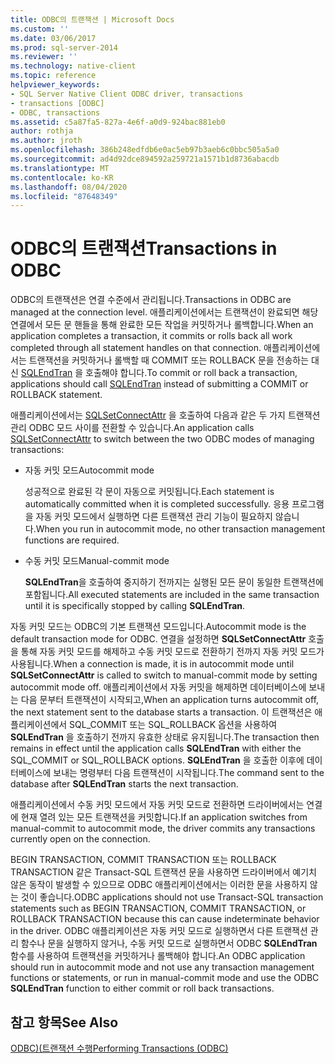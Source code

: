 ```yaml
---
title: ODBC의 트랜잭션 | Microsoft Docs
ms.custom: ''
ms.date: 03/06/2017
ms.prod: sql-server-2014
ms.reviewer: ''
ms.technology: native-client
ms.topic: reference
helpviewer_keywords:
- SQL Server Native Client ODBC driver, transactions
- transactions [ODBC]
- ODBC, transactions
ms.assetid: c5a87fa5-827a-4e6f-a0d9-924bac881eb0
author: rothja
ms.author: jroth
ms.openlocfilehash: 386b248edfdb6e0ac5eb97b3aeb6c0bbc505a5a0
ms.sourcegitcommit: ad4d92dce894592a259721a1571b1d8736abacdb
ms.translationtype: MT
ms.contentlocale: ko-KR
ms.lasthandoff: 08/04/2020
ms.locfileid: "87648349"
---
```

# <a name="transactions-in-odbc"></a><span data-ttu-id="4ac60-102">ODBC의 트랜잭션</span><span class="sxs-lookup"><span data-stu-id="4ac60-102">Transactions in ODBC</span></span>
  <span data-ttu-id="4ac60-103">ODBC의 트랜잭션은 연결 수준에서 관리됩니다.</span><span class="sxs-lookup"><span data-stu-id="4ac60-103">Transactions in ODBC are managed at the connection level.</span></span> <span data-ttu-id="4ac60-104">애플리케이션에서는 트랜잭션이 완료되면 해당 연결에서 모든 문 핸들을 통해 완료한 모든 작업을 커밋하거나 롤백합니다.</span><span class="sxs-lookup"><span data-stu-id="4ac60-104">When an application completes a transaction, it commits or rolls back all work completed through all statement handles on that connection.</span></span> <span data-ttu-id="4ac60-105">애플리케이션에서는 트랜잭션을 커밋하거나 롤백할 때 COMMIT 또는 ROLLBACK 문을 전송하는 대신 [SQLEndTran](../../native-client-odbc-api/sqlendtran.md) 을 호출해야 합니다.</span><span class="sxs-lookup"><span data-stu-id="4ac60-105">To commit or roll back a transaction, applications should call [SQLEndTran](../../native-client-odbc-api/sqlendtran.md) instead of submitting a COMMIT or ROLLBACK statement.</span></span>  
  
 <span data-ttu-id="4ac60-106">애플리케이션에서는 [SQLSetConnectAttr](../../native-client-odbc-api/sqlsetconnectattr.md) 을 호출하여 다음과 같은 두 가지 트랜잭션 관리 ODBC 모드 사이를 전환할 수 있습니다.</span><span class="sxs-lookup"><span data-stu-id="4ac60-106">An application calls [SQLSetConnectAttr](../../native-client-odbc-api/sqlsetconnectattr.md) to switch between the two ODBC modes of managing transactions:</span></span>  
  
-   <span data-ttu-id="4ac60-107">자동 커밋 모드</span><span class="sxs-lookup"><span data-stu-id="4ac60-107">Autocommit mode</span></span>  
  
     <span data-ttu-id="4ac60-108">성공적으로 완료된 각 문이 자동으로 커밋됩니다.</span><span class="sxs-lookup"><span data-stu-id="4ac60-108">Each statement is automatically committed when it is completed successfully.</span></span> <span data-ttu-id="4ac60-109">응용 프로그램을 자동 커밋 모드에서 실행하면 다른 트랜잭션 관리 기능이 필요하지 않습니다.</span><span class="sxs-lookup"><span data-stu-id="4ac60-109">When you run in autocommit mode, no other transaction management functions are required.</span></span>  
  
-   <span data-ttu-id="4ac60-110">수동 커밋 모드</span><span class="sxs-lookup"><span data-stu-id="4ac60-110">Manual-commit mode</span></span>  
  
     <span data-ttu-id="4ac60-111">**SQLEndTran**을 호출하여 중지하기 전까지는 실행된 모든 문이 동일한 트랜잭션에 포함됩니다.</span><span class="sxs-lookup"><span data-stu-id="4ac60-111">All executed statements are included in the same transaction until it is specifically stopped by calling **SQLEndTran**.</span></span>  
  
 <span data-ttu-id="4ac60-112">자동 커밋 모드는 ODBC의 기본 트랜잭션 모드입니다.</span><span class="sxs-lookup"><span data-stu-id="4ac60-112">Autocommit mode is the default transaction mode for ODBC.</span></span> <span data-ttu-id="4ac60-113">연결을 설정하면 **SQLSetConnectAttr** 호출을 통해 자동 커밋 모드를 해제하고 수동 커밋 모드로 전환하기 전까지 자동 커밋 모드가 사용됩니다.</span><span class="sxs-lookup"><span data-stu-id="4ac60-113">When a connection is made, it is in autocommit mode until **SQLSetConnectAttr** is called to switch to manual-commit mode by setting autocommit mode off.</span></span> <span data-ttu-id="4ac60-114">애플리케이션에서 자동 커밋을 해제하면 데이터베이스에 보내는 다음 문부터 트랜잭션이 시작되고,</span><span class="sxs-lookup"><span data-stu-id="4ac60-114">When an application turns autocommit off, the next statement sent to the database starts a transaction.</span></span> <span data-ttu-id="4ac60-115">이 트랜잭션은 애플리케이션에서 SQL_COMMIT 또는 SQL_ROLLBACK 옵션을 사용하여 **SQLEndTran** 을 호출하기 전까지 유효한 상태로 유지됩니다.</span><span class="sxs-lookup"><span data-stu-id="4ac60-115">The transaction then remains in effect until the application calls **SQLEndTran** with either the SQL_COMMIT or SQL_ROLLBACK options.</span></span> <span data-ttu-id="4ac60-116">**SQLEndTran** 을 호출한 이후에 데이터베이스에 보내는 명령부터 다음 트랜잭션이 시작됩니다.</span><span class="sxs-lookup"><span data-stu-id="4ac60-116">The command sent to the database after **SQLEndTran** starts the next transaction.</span></span>  
  
 <span data-ttu-id="4ac60-117">애플리케이션에서 수동 커밋 모드에서 자동 커밋 모드로 전환하면 드라이버에서는 연결에 현재 열려 있는 모든 트랜잭션을 커밋합니다.</span><span class="sxs-lookup"><span data-stu-id="4ac60-117">If an application switches from manual-commit to autocommit mode, the driver commits any transactions currently open on the connection.</span></span>  
  
 <span data-ttu-id="4ac60-118">BEGIN TRANSACTION, COMMIT TRANSACTION 또는 ROLLBACK TRANSACTION 같은 Transact-SQL 트랜잭션 문을 사용하면 드라이버에서 예기치 않은 동작이 발생할 수 있으므로 ODBC 애플리케이션에서는 이러한 문을 사용하지 않는 것이 좋습니다.</span><span class="sxs-lookup"><span data-stu-id="4ac60-118">ODBC applications should not use Transact-SQL transaction statements such as BEGIN TRANSACTION, COMMIT TRANSACTION, or ROLLBACK TRANSACTION because this can cause indeterminate behavior in the driver.</span></span> <span data-ttu-id="4ac60-119">ODBC 애플리케이션은 자동 커밋 모드로 실행하면서 다른 트랜잭션 관리 함수나 문을 실행하지 않거나, 수동 커밋 모드로 실행하면서 ODBC **SQLEndTran** 함수를 사용하여 트랜잭션을 커밋하거나 롤백해야 합니다.</span><span class="sxs-lookup"><span data-stu-id="4ac60-119">An ODBC application should run in autocommit mode and not use any transaction management functions or statements, or run in manual-commit mode and use the ODBC **SQLEndTran** function to either commit or roll back transactions.</span></span>  
  
## <a name="see-also"></a><span data-ttu-id="4ac60-120">참고 항목</span><span class="sxs-lookup"><span data-stu-id="4ac60-120">See Also</span></span>  
 [<span data-ttu-id="4ac60-121">ODBC&#41;&#40;트랜잭션 수행</span><span class="sxs-lookup"><span data-stu-id="4ac60-121">Performing Transactions &#40;ODBC&#41;</span></span>](../../../database-engine/dev-guide/performing-transactions-odbc.md)  
  
  
